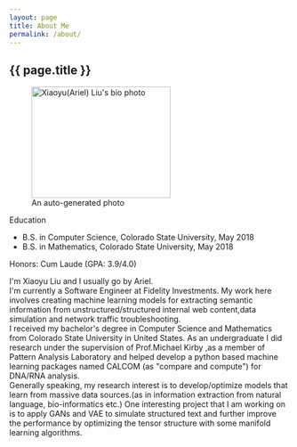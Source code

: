 ```yaml
---
layout: page
title: About Me
permalink: /about/
---
```


<h2> {{ page.title }} </h2>
<figure id = "about_photo" >

<img src="{{ site.url }}/images/github_image.jpg" alt="Xiaoyu(Ariel) Liu's bio photo" width="250" height="200">
<figcaption> An auto-generated photo </figcaption>
</figure>

<Span class = "sub_title"> Education </Span><br>
- B.S. in Computer Science, Colorado State University, May 2018
- B.S. in Mathematics, Colorado State University, May 2018

Honors: Cum Laude (GPA: 3.9/4.0)

<p class = "about_me_content">
I'm Xiaoyu Liu and I usually go by Ariel.<br>
I'm currently a Software Engineer at Fidelity Investments. My work here involves creating machine learning models for extracting semantic information from unstructured/structured internal web content,data simulation and network traffic troubleshooting.<br>
I received my bachelor's degree in Computer Science and Mathematics from Colorado State University in United States.
As an undergraduate I did research under the supervision of Prof.Michael Kirby ,as a member of Pattern Analysis Laboratory and helped develop a python based machine learning packages named CALCOM (as "compare and compute") for DNA/RNA analysis.<br>
Generally speaking, my research interest is to develop/optimize models that learn from massive data sources.(as in information extraction from natural language, bio-informatics etc.) One interesting project that I am working on is to apply GANs and VAE to simulate structured text and further improve the performance by optimizing the tensor structure with some manifold learning algorithms.
</p>

